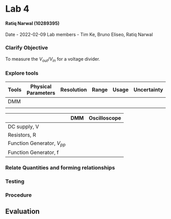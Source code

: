 # Lab 4
#### Ratiq Narwal (10289395)
Date - 2022-02-09
Lab members - Tim Ke, Bruno Eliseo, Ratiq Narwal

### Clarify Objective
To measure the ${V_{out}/V_{in}}$ for a voltage divider.


### Explore tools
| Tools | Physical Parameters | Resolution | Range | Usage | Uncertainty |
| ----- | ------------------- | ---------- | ----- | ----- | ----------- |
| DMM   |                     |            |       |       |             |
|       |                     |            |       |       |             |

|                                | DMM | Oscilloscope |
| ------------------------------ | --- | ------------ |
| DC supply, V                   |     |              |
| Resistors, R                   |     |              |
| Function Generator, ${V_{pp}}$ |     |              |
| Function Generator, f                               |     |              |


### Relate Quantities and forming relationships

### Testing

### Procedure

## Evaluation